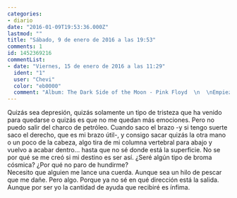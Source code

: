 ```yaml
---
categories:
- diario
date: "2016-01-09T19:53:36.000Z"
lastmod: ""
title: "Sábado, 9 de enero de 2016 a las 19:53"
comments: 1
id: 1452369216
commentList:
- date: "Viernes, 15 de enero de 2016 a las 11:29"
  ident: "1"
  user: "Chevi"
  color: "eb0000"
  comment: "Album: The Dark Side of the Moon - Pink Floyd  \n  \nEmpieza por ahi, escuchalo de seguido, en orden, mientras te sigues hundiendo.   \n  \nHay que llegar hasta abajo, y entender que no hay nada malo con estar ahi. Que el mundo de la depresion es el mismo mundo que el de la felicidad, ambos conviven, al igual que todos los demas mundos. No estas hundiendote en un lugar, alejandote de donde quieres estar.  \n  \nCuando estes comodamente en el fondo, empieza a mirar a tu alrededor, donde quieres ir ahora? Tenemos tantisimo tiempo por delante, y a la vez conseguimos convencernos de que no hay nada que hacer, porque miramos al instante siguiente, al dia siguiente... Y no vemos lo que realmente hay.  \n  \nHaz alguna \"locura\", vete a algun sitio, pide trabajo a cambio de alojamiento en algun sitio lejano, o cercano, que mas da. Animo, sigue aqui, escribeme si quieres hablar de cualquier cosa"
---
```


Quizás sea depresión, quizás solamente un tipo de tristeza que ha venido para quedarse o quizás es que no me quedan más emociones. Pero no puedo salir del charco de petróleo. Cuando saco el brazo -y si tengo suerte saco el derecho, que es mi brazo útil-, y consigo sacar quizás la otra mano o un poco de la cabeza, algo tira de mi columna vertebral para abajo y vuelvo a acabar dentro... hasta que no sé donde está la superficie. No se por qué se me creó si mi destino es ser así. ¿Seré algún tipo de broma cósmica? ¿Por qué no paro de hundirme?   
Necesito que alguien me lance una cuerda. Aunque sea un hilo de pescar que me dañe. Pero algo. Porque ya no sé en qué dirección está la salida.  
Aunque por ser yo la cantidad de ayuda que recibiré es ínfima.